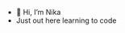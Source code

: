 - 👋 Hi, I’m Nika
- Just out here learning to code

<!---
anikayoka/anikayoka is a ✨ special ✨ repository because its `README.md` (this file) appears on your GitHub profile.
You can click the Preview link to take a look at your changes.
--->
